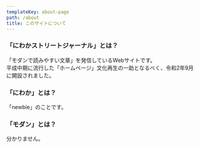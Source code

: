 ```yaml
---
templateKey: about-page
path: /about
title: このサイトについて
---
```

### 「にわかストリートジャーナル」とは？

「モダンで読みやすい文章」を発信しているWebサイトです。\
平成中期に流行した「ホームページ」文化再生の一助となるべく、令和2年9月に開設されました。

### 「にわか」とは？

「newbie」のことです。

### 「モダン」とは？

分かりません。